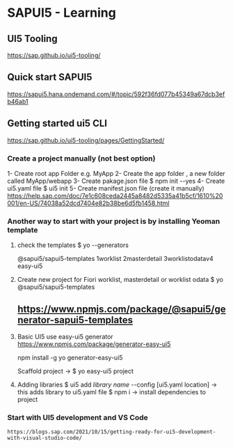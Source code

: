 # SAPUI5 - Learning

## UI5 Tooling
https://sap.github.io/ui5-tooling/

## Quick start SAPUI5
https://sapui5.hana.ondemand.com/#/topic/592f36fd077b45349a67dcb3efb46ab1

## Getting started ui5 CLI
https://sap.github.io/ui5-tooling/pages/GettingStarted/

### Create a project manually **(not best option)**
1- Create root app Folder e.g. MyApp
2- Create the app folder , a new folder called MyApp/webapp
3- Create pakage.json file $ npm init --yes
4- Create ui5.yaml file $ ui5 init
5- Create manifest.json file (create it manually)
	https://help.sap.com/doc/7e1c608ceda2445a8482d5335a41b5cf/1610%20001/en-US/74038a52dcd7404e82b38be6d5fb1458.html


### Another way to start with your project is by installing Yeoman template ###
1. check the templates $ yo --generators

 	@sapui5/sapui5-templates
	    1worklist
	    2masterdetail
	    3worklistodatav4
  	easy-ui5

2. Create new project for Fiori worklist, masterdetail or worklist odata
	$ yo @sapui5/sapui5-templates
	 ## https://www.npmjs.com/package/@sapui5/generator-sapui5-templates

3. Basic UI5 use easy-ui5 generator
	https://www.npmjs.com/package/generator-easy-ui5

	npm install -g yo generator-easy-ui5

	Scaffold project -> $ yo easy-ui5 project
	
4. Adding libraries
	$ ui5 add *library name* --config [ui5.yaml location] -> this adds library to ui5.yaml file
	$ npm i -> install dependencies to project

### Start with UI5 development and VS Code
	https://blogs.sap.com/2021/10/15/getting-ready-for-ui5-development-with-visual-studio-code/



